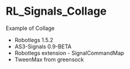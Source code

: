 RL_Signals_Collage
==================

Example of Collage

- Robotlegs 1.5.2
- AS3-Signals 0.9-BETA
- Robotlegs extension - SignalCommandMap
- TweenMax from greensock